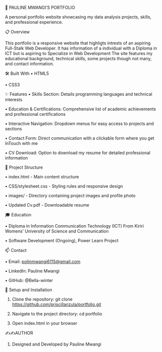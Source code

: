 
📝  PAULINE MWANGI’S PORTFOLIO


A personal portfolio website showcasing my data analysis projects, skills, and professional experience.


  📋 Overview
  
This portfolio is a responsive website that highligts intrests of an aspiring Full-Stalk Web Developer. It has information of a individual with a Diploma in ICT but is aspiring to Specialize in Web Development The site features my educational background, technical skills, some projects though not many, and contact information.


   🛠️ Built With
   •	HTML5
  
   •	CSS3


   ✨ Features
 •	Skills Section: Details programming languages and technical interests
 
 •	Education & Certifications: Comprehensive list of academic achievements and professional certifications
 
 •	Interactive Navigation: Dropdown menus for easy access to projects and sections
 
 •	Contact Form: Direct communication with a clickable form where you get InTouch with me
 
 •	CV Download: Option to download my resume for detailed professional information


  🧰 Project Structure
  
  •	index.html - Main content structure
  
  •	CSS/stylesheet.css - Styling rules and responsive design
  
  •	images/ - Directory containing project images and profile photo
  
  •	Updated Cv.pdf - Downloadable resume

  
  🎓 Education
  
 •	Diploma in Information Communication Technology (ICT) From Kiriri Womens’ University of Science and Communication
 
 •	Software Development (Ongoing), Power Learn Project


   📫 Contact
   
  •	Email: polinmwangi6115@gmail.com 
  
  •	LinkedIn: Pauline Mwangi
  
  •	GitHub: @Bella-winter 


   🔄 Setup and Installation
   
  1.	Clone the repository: git clone https://github.com/priscillanzula/portfolio.git
     
  2.	Navigate to the project directory: cd portfolio
    
  3.	Open index.html in your browser
   

 ✍️✍️AUTHOR
 1. Designed and Developed by Pauline Mwangi

